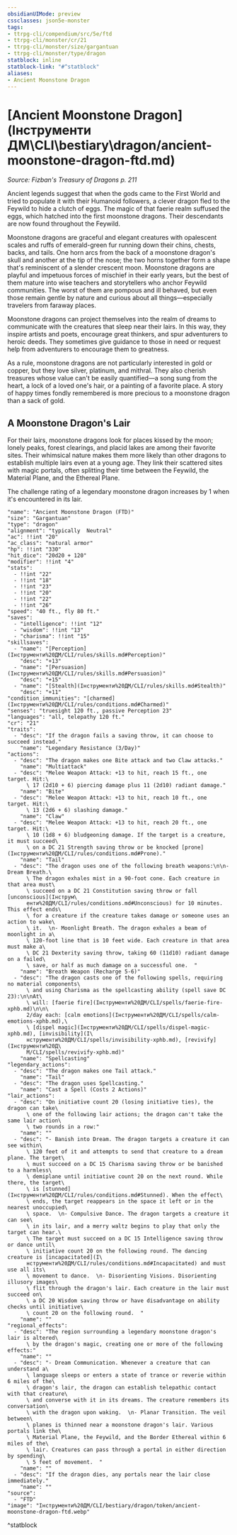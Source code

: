 ```yaml
---
obsidianUIMode: preview
cssclasses: json5e-monster
tags:
- ttrpg-cli/compendium/src/5e/ftd
- ttrpg-cli/monster/cr/21
- ttrpg-cli/monster/size/gargantuan
- ttrpg-cli/monster/type/dragon
statblock: inline
statblock-link: "#^statblock"
aliases:
- Ancient Moonstone Dragon
---
```

# [Ancient Moonstone Dragon](Інструменти ДМ\CLI\bestiary\dragon/ancient-moonstone-dragon-ftd.md)
*Source: Fizban's Treasury of Dragons p. 211*  

Ancient legends suggest that when the gods came to the First World and tried to populate it with their Humanoid followers, a clever dragon fled to the Feywild to hide a clutch of eggs. The magic of that faerie realm suffused the eggs, which hatched into the first moonstone dragons. Their descendants are now found throughout the Feywild.

Moonstone dragons are graceful and elegant creatures with opalescent scales and ruffs of emerald-green fur running down their chins, chests, backs, and tails. One horn arcs from the back of a moonstone dragon's skull and another at the tip of the nose; the two horns together form a shape that's reminiscent of a slender crescent moon. Moonstone dragons are playful and impetuous forces of mischief in their early years, but the best of them mature into wise teachers and storytellers who anchor Feywild communities. The worst of them are pompous and ill behaved, but even those remain gentle by nature and curious about all things—especially travelers from faraway places.

Moonstone dragons can project themselves into the realm of dreams to communicate with the creatures that sleep near their lairs. In this way, they inspire artists and poets, encourage great thinkers, and spur adventurers to heroic deeds. They sometimes give guidance to those in need or request help from adventurers to encourage them to greatness.

As a rule, moonstone dragons are not particularly interested in gold or copper, but they love silver, platinum, and mithral. They also cherish treasures whose value can't be easily quantified—a song sung from the heart, a lock of a loved one's hair, or a painting of a favorite place. A story of happy times fondly remembered is more precious to a moonstone dragon than a sack of gold.

## A Moonstone Dragon's Lair

For their lairs, moonstone dragons look for places kissed by the moon; lonely peaks, forest clearings, and placid lakes are among their favorite sites. Their whimsical nature makes them more likely than other dragons to establish multiple lairs even at a young age. They link their scattered sites with magic portals, often splitting their time between the Feywild, the Material Plane, and the Ethereal Plane.

The challenge rating of a legendary moonstone dragon increases by 1 when it's encountered in its lair.

```statblock
"name": "Ancient Moonstone Dragon (FTD)"
"size": "Gargantuan"
"type": "dragon"
"alignment": "typically  Neutral"
"ac": !!int "20"
"ac_class": "natural armor"
"hp": !!int "330"
"hit_dice": "20d20 + 120"
"modifier": !!int "4"
"stats":
  - !!int "22"
  - !!int "18"
  - !!int "23"
  - !!int "20"
  - !!int "22"
  - !!int "26"
"speed": "40 ft., fly 80 ft."
"saves":
  - "intelligence": !!int "12"
  - "wisdom": !!int "13"
  - "charisma": !!int "15"
"skillsaves":
  - "name": "[Perception](Інструменти%20ДМ/CLI/rules/skills.md#Perception)"
    "desc": "+13"
  - "name": "[Persuasion](Інструменти%20ДМ/CLI/rules/skills.md#Persuasion)"
    "desc": "+15"
  - "name": "[Stealth](Інструменти%20ДМ/CLI/rules/skills.md#Stealth)"
    "desc": "+11"
"condition_immunities": "[charmed](Інструменти%20ДМ/CLI/rules/conditions.md#Charmed)"
"senses": "truesight 120 ft., passive Perception 23"
"languages": "all, telepathy 120 ft."
"cr": "21"
"traits":
  - "desc": "If the dragon fails a saving throw, it can choose to succeed instead."
    "name": "Legendary Resistance (3/Day)"
"actions":
  - "desc": "The dragon makes one Bite attack and two Claw attacks."
    "name": "Multiattack"
  - "desc": "Melee Weapon Attack: +13 to hit, reach 15 ft., one target. Hit:\
      \ 17 (2d10 + 6) piercing damage plus 11 (2d10) radiant damage."
    "name": "Bite"
  - "desc": "Melee Weapon Attack: +13 to hit, reach 10 ft., one target. Hit:\
      \ 13 (2d6 + 6) slashing damage."
    "name": "Claw"
  - "desc": "Melee Weapon Attack: +13 to hit, reach 20 ft., one target. Hit:\
      \ 10 (1d8 + 6) bludgeoning damage. If the target is a creature, it must succeed\
      \ on a DC 21 Strength saving throw or be knocked [prone](Інструменти%20ДМ/CLI/rules/conditions.md#Prone)."
    "name": "Tail"
  - "desc": "The dragon uses one of the following breath weapons:\n\n- Dream Breath.\
      \ The dragon exhales mist in a 90-foot cone. Each creature in that area must\
      \ succeed on a DC 21 Constitution saving throw or fall [unconscious](Інструм\
      енти%20ДМ/CLI/rules/conditions.md#Unconscious) for 10 minutes. This effect ends\
      \ for a creature if the creature takes damage or someone uses an action to wake\
      \ it.  \n- Moonlight Breath. The dragon exhales a beam of moonlight in a\
      \ 120-foot line that is 10 feet wide. Each creature in that area must make a\
      \ DC 21 Dexterity saving throw, taking 60 (11d10) radiant damage on a failed\
      \ save, or half as much damage on a successful one.  "
    "name": "Breath Weapon (Recharge 5-6)"
  - "desc": "The dragon casts one of the following spells, requiring no material components\
      \ and using Charisma as the spellcasting ability (spell save DC 23):\n\nAt\
      \ will: [faerie fire](Інструменти%20ДМ/CLI/spells/faerie-fire-xphb.md)\n\n\
      2/day each: [calm emotions](Інструменти%20ДМ/CLI/spells/calm-emotions-xphb.md),\
      \ [dispel magic](Інструменти%20ДМ/CLI/spells/dispel-magic-xphb.md), [invisibility](І\
      нструменти%20ДМ/CLI/spells/invisibility-xphb.md), [revivify](Інструменти%20Д\
      М/CLI/spells/revivify-xphb.md)"
    "name": "Spellcasting"
"legendary_actions":
  - "desc": "The dragon makes one Tail attack."
    "name": "Tail"
  - "desc": "The dragon uses Spellcasting."
    "name": "Cast a Spell (Costs 2 Actions)"
"lair_actions":
  - "desc": "On initiative count 20 (losing initiative ties), the dragon can take\
      \ one of the following lair actions; the dragon can't take the same lair action\
      \ two rounds in a row:"
    "name": ""
  - "desc": "- Banish into Dream. The dragon targets a creature it can see within\
      \ 120 feet of it and attempts to send that creature to a dream plane. The target\
      \ must succeed on a DC 15 Charisma saving throw or be banished to a harmless\
      \ demiplane until initiative count 20 on the next round. While there, the target\
      \ is [stunned](Інструменти%20ДМ/CLI/rules/conditions.md#Stunned). When the effect\
      \ ends, the target reappears in the space it left or in the nearest unoccupied\
      \ space.  \n- Compulsive Dance. The dragon targets a creature it can see\
      \ in its lair, and a merry waltz begins to play that only the target can hear.\
      \ The target must succeed on a DC 15 Intelligence saving throw or dance until\
      \ initiative count 20 on the following round. The dancing creature is [incapacitated](І\
      нструменти%20ДМ/CLI/rules/conditions.md#Incapacitated) and must use all its\
      \ movement to dance.  \n- Disorienting Visions. Disorienting illusory images\
      \ flit through the dragon's lair. Each creature in the lair must succeed on\
      \ a DC 20 Wisdom saving throw or have disadvantage on ability checks until initiative\
      \ count 20 on the following round.  "
    "name": ""
"regional_effects":
  - "desc": "The region surrounding a legendary moonstone dragon's lair is altered\
      \ by the dragon's magic, creating one or more of the following effects:"
    "name": ""
  - "desc": "- Dream Communication. Whenever a creature that can understand a\
      \ language sleeps or enters a state of trance or reverie within 6 miles of the\
      \ dragon's lair, the dragon can establish telepathic contact with that creature\
      \ and converse with it in its dreams. The creature remembers its conversation\
      \ with the dragon upon waking.  \n- Planar Transition. The veil between\
      \ planes is thinned near a moonstone dragon's lair. Various portals link the\
      \ Material Plane, the Feywild, and the Border Ethereal within 6 miles of the\
      \ lair. Creatures can pass through a portal in either direction by spending\
      \ 5 feet of movement.  "
    "name": ""
  - "desc": "If the dragon dies, any portals near the lair close immediately."
    "name": ""
"source":
  - "FTD"
"image": "Інструменти%20ДМ/CLI/bestiary/dragon/token/ancient-moonstone-dragon-ftd.webp"
```
^statblock